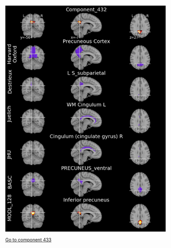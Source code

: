 


![432](preliminary/432.jpg "Component 432")

[Go to component 433](https://parietal-inria.github.io/MODL_atlas/512/433 "Component 433")